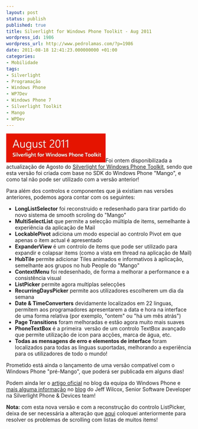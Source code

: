 ```yaml
---
layout: post
status: publish
published: true
title: Silverlight for Windows Phone Toolkit - Aug 2011
wordpress_id: 1986
wordpress_url: http://www.pedrolamas.com/?p=1986
date: 2011-08-18 12:41:23.000000000 +01:00
categories:
- Mobilidade
tags:
- Silverlight
- Programação
- Windows Phone
- WP7Dev
- Windows Phone 7
- Silverlight Toolkit
- Mango
- WPDev
---
```

[![](wp-content/uploads/2011/08/Silverlight-for-Windows-Phone-Toolkit-Aug-2011.jpg "Silverlight for Windows Phone Toolkit - Aug 2011")](http://silverlight.codeplex.com/releases/view/71550)Foi ontem disponibilizada a actualização de Agosto do [Silverlight for Windows Phone Toolkit](http://silverlight.codeplex.com/releases/view/71550), sendo que esta versão foi criada com base no SDK do Windows Phone "Mango", e como tal não pode ser utilizado com a versão anterior!

Para além dos controlos e componentes que já existiam nas versões anteriores, podemos agora contar com os seguintes:

-   **LongListSelector** foi reconstruido e redesenhado para tirar partido do novo sistema de smooth scroling do "Mango"
-   **MultiSelectList** que permite a selecção múltipla de items, semelhante à experiência da aplicação de Mail
-   **LockablePivot** adiciona um modo especial ao controlo Pivot em que apenas o item actual é apresentado
-   **ExpanderView** é um controlo de items que pode ser utilizado para expandir e colapsar items (como a vista em thread na aplicação de Mail)
-   **HubTile** permite adicionar Tiles animados e informativos à aplicação, semelhante aos grupos no hub People do "Mango"
-   **ContextMenu** foi redesenhado, de forma a melhorar a performance e a consistência visual
-   **ListPicker** permite agora multiplas selecções
-   **RecurringDaysPicker** permite aos utilizadores escolherem um dia da semana
-   **Date & TimeConverters** devidamente localizados em 22 linguas, permitem aos programadores apresentarem a data e hora na interface de uma forma relativa (por exemplo, "ontem" ou "há um mês atrás")
-   **Page Transitions** foram melhoradas e estão agora muito mais suaves
-   **PhoneTextBox** é a primeira  versão de um controlo TextBox avançado que permite utilização de icon para acções, marca de água, etc.
-   **Todas as mensagens de erro e elementos de interface** foram localizados para todas as línguas suportadas, melhorando a experiência para os utilizadores de todo o mundo!

Prometido está ainda o lançamento de uma versão compatível com o Windows Phone "pré-Mango", que poderá ser publicada em alguns dias!

Podem ainda ler o [artigo oficial](http://windowsteamblog.com/windows_phone/b/wpdev/archive/2011/08/17/the-silverlight-for-windows-phone-toolkit-is-now-available-for-mango-application-development.aspx) no blog da equipa do Windows Phone e [mais alguma informação](http://www.jeff.wilcox.name/2011/08/august2011phonetoolkit/) no [blog](http://www.jeff.wilcox.name) do Jeff Wilcox, Senior Software Developer na Silverlight Phone & Devices team!

**Nota:** com esta nova versão e com a reconstrução do controlo ListPicker, deixa de ser necessária a alteração que [aqui](2011/06/02/listpicker-a-cafeina/) coloquei anteriormente para resolver os problemas de scrolling com listas de muitos items!

